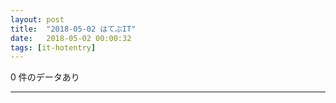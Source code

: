 ```yaml
---
layout: post
title:  "2018-05-02 はてぶIT"
date:   2018-05-02 00:00:32
tags: [it-hotentry]
---
```

0 件のデータあり

<hr>

